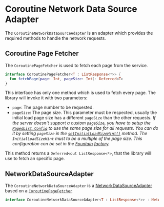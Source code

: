 # Coroutine Network Data Source Adapter
The `CoroutineNetworkDataSourceAdapter` is an adapter which provides the required methods to handle the network requests.

## Coroutine Page Fetcher
The `CoroutinePageFetcher` is used to fetch each page from the service.

```kotlin
interface CoroutinePageFetcher<T : ListResponse<*>> {
  fun fetchPage(page: Int, pageSize: Int): Deferred<T>
}
```

This interface has only one method which is used to fetch every page.
The library will invoke it with two parameters: 
- `page`: The page number to be requested.
- `pageSize`: The page size.
This parameter must be respected, usually the initial load page size has a different `pageSize` than the other requests.
*If the server doesn't support a custom `pageSize`, you have to setup the [`PagedList.Config`](https://developer.android.com/reference/android/arch/paging/PagedList.Config.html) to use the same page size for all requests.
You can do it by setting `pageSize` in the [`setInitialLoadSizeHint()`](https://developer.android.com/reference/android/arch/paging/PagedList.Config.html#initialLoadSizeHint) method.
The `InitialLoadSizeHint` must to be a multiple of the page size.
This configuration can be set in the [Fountain factory](FountainCoroutines.md).*

This method returns a `Deferred<out ListResponse<*>`, that the library will use to fetch an specific page.

## NetworkDataSourceAdapter
The `CoroutineNetworkDataSourceAdapter` is a [NetworkDataSourceAdapter](NetworkDataSourceAdapter.md) based on a [`CoroutinePageFetcher`](#coroutine-page-fetcher) 

```kotlin
interface CoroutineNetworkDataSourceAdapter<T : ListResponse<*>> : NetworkDataSourceAdapter<CoroutinePageFetcher<T>>
```
